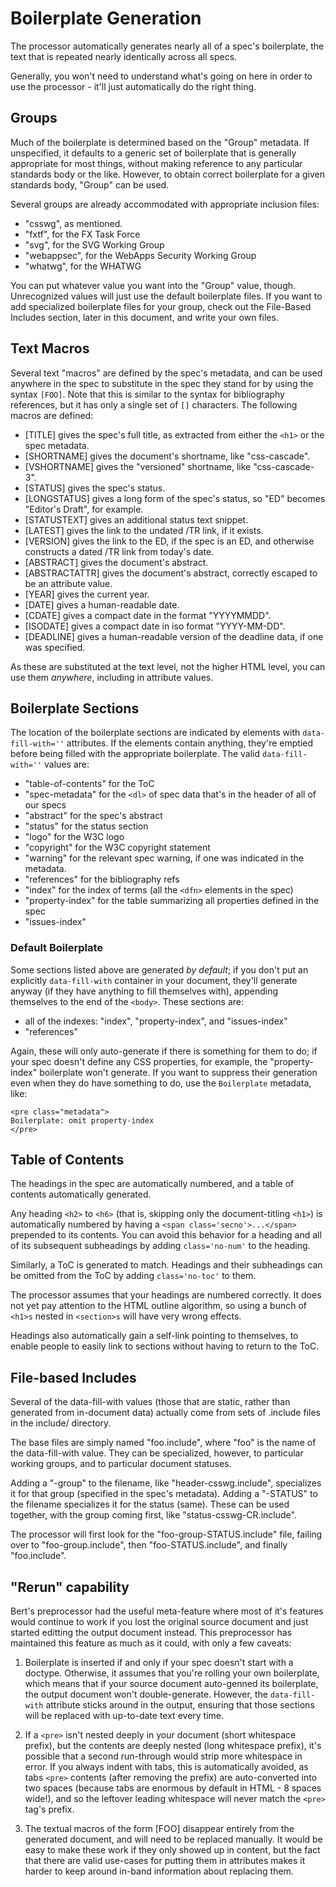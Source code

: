 Boilerplate Generation
======================

The processor automatically generates nearly all of a spec's boilerplate,
the text that is repeated nearly identically across all specs.

Generally, you won't need to understand what's going on here in order to use the processor - it'll just automatically do the right thing.

Groups
------

Much of the boilerplate is determined based on the "Group" metadata.
If unspecified, it defaults to a generic set of boilerplate that is generally appropriate for most things,
without making reference to any particular standards body or the like.
However, to obtain correct boilerplate for a given standards body,
"Group" can be used.

Several groups are already accommodated with appropriate inclusion files:

* "csswg", as mentioned.
* "fxtf", for the FX Task Force
* "svg", for the SVG Working Group
* "webappsec", for the WebApps Security Working Group
* "whatwg", for the WHATWG

You can put whatever value you want into the "Group" value, though.
Unrecognized values will just use the default boilerplate files.
If you want to add specialized boilerplate files for your group,
check out the File-Based Includes section, later in this document,
and write your own files.


Text Macros
-----------

Several text "macros" are defined by the spec's metadata,
and can be used anywhere in the spec to substitute in the spec they stand for by using the syntax `[FOO]`.
Note that this is similar to the syntax for bibliography references, but it has only a single set of `[]` characters.
The following macros are defined:

* [TITLE] gives the spec's full title, as extracted from either the `<h1>` or the spec metadata.
* [SHORTNAME] gives the document's shortname, like "css-cascade".
* [VSHORTNAME] gives the "versioned" shortname, like "css-cascade-3".
* [STATUS] gives the spec's status.
* [LONGSTATUS] gives a long form of the spec's status, so "ED" becomes "Editor's Draft", for example.
* [STATUSTEXT] gives an additional status text snippet.
* [LATEST] gives the link to the undated /TR link, if it exists.
* [VERSION] gives the link to the ED, if the spec is an ED, and otherwise constructs a dated /TR link from today's date.
* [ABSTRACT] gives the document's abstract.
* [ABSTRACTATTR] gives the document's abstract, correctly escaped to be an attribute value.
* [YEAR] gives the current year.
* [DATE] gives a human-readable date.
* [CDATE] gives a compact date in the format "YYYYMMDD".
* [ISODATE] gives a compact date in iso format "YYYY-MM-DD".
* [DEADLINE] gives a human-readable version of the deadline data, if one was specified.

As these are substituted at the text level, not the higher HTML level, you can use them *anywhere*, including in attribute values.


Boilerplate Sections
--------------------

The location of the boilerplate sections are indicated by elements with `data-fill-with=''` attributes.
If the elements contain anything, they're emptied before being filled with the appropriate boilerplate.
The valid `data-fill-with=''` values are:

* "table-of-contents" for the ToC
* "spec-metadata" for the `<dl>` of spec data that's in the header of all of our specs
* "abstract" for the spec's abstract
* "status" for the status section
* "logo" for the W3C logo
* "copyright" for the W3C copyright statement
* "warning" for the relevant spec warning, if one was indicated in the metadata.
* "references" for the bibliography refs
* "index" for the index of terms (all the `<dfn>` elements in the spec)
* "property-index" for the table summarizing all properties defined in the spec
* "issues-index"

### Default Boilerplate ###

Some sections listed above are generated *by default*;
if you don't put an explicitly `data-fill-with` container in your document,
they'll generate anyway (if they have anything to fill themselves with),
appending themselves to the end of the `<body>`.
These sections are:

* all of the indexes: "index", "property-index", and "issues-index"
* "references"

Again, these will only auto-generate if there is something for them to do;
if your spec doesn't define any CSS properties, for example,
the "property-index" boilerplate won't generate.
If you want to suppress their generation even when they do have something to do,
use the `Boilerplate` metadata, like:

```
<pre class="metadata">
Boilerplate: omit property-index
</pre>
```


Table of Contents
-----------------

The headings in the spec are automatically numbered,
and a table of contents automatically generated.

Any heading `<h2>` to `<h6>`
(that is, skipping only the document-titling `<h1>`)
is automatically numbered by having a `<span class='secno'>...</span>`
prepended to its contents.
You can avoid this behavior for a heading and all of its subsequent subheadings
by adding `class='no-num'` to the heading.

Similarly, a ToC is generated to match.
Headings and their subheadings can be omitted from the ToC
by adding `class='no-toc'` to them.

The processor assumes that your headings are numbered correctly.
It does not yet pay attention to the HTML outline algorithm,
so using a bunch of `<h1>s` nested in `<section>s` will have very wrong effects.

Headings also automatically gain a self-link pointing to themselves,
to enable people to easily link to sections without having to return to the ToC.


File-based Includes
-------------------

Several of the data-fill-with values
(those that are static, rather than generated from in-document data)
actually come from sets of .include files in the include/ directory.

The base files are simply named "foo.include",
where "foo" is the name of the data-fill-with value.
They can be specialized, however,
to particular working groups,
and to particular document statuses.

Adding a "-group" to the filename, like "header-csswg.include",
specializes it for that group (specified in the spec's metadata).
Adding a "-STATUS" to the filename specializes it for the status (same).
These can be used together, with the group coming first, like "status-csswg-CR.include".

The processor will first look for the "foo-group-STATUS.include" file,
failing over to "foo-group.include",
then "foo-STATUS.include",
and finally "foo.include".


"Rerun" capability
------------------

Bert's preprocessor had the useful meta-feature
where most of it's features would continue to work if you lost the original source document
and just started editting the output document instead.
This preprocessor has maintained this feature as much as it could,
with only a few caveats:

1. Boilerplate is inserted if and only if your spec doesn't start with a doctype.
   Otherwise, it assumes that you're rolling your own boilerplate,
   which means that if your source document auto-genned its boilerplate,
   the output document won't double-generate.
   However, the `data-fill-with` attribute sticks around in the output,
   ensuring that those sections will be replaced with up-to-date text every time.

2. If a `<pre>` isn't nested deeply in your document (short whitespace prefix),
   but the contents are deeply nested (long whitespace prefix),
   it's possible that a second run-through would strip more whitespace in error.
   If you always indent with tabs, this is automatically avoided,
   as tabs `<pre>` contents (after removing the prefix) are auto-converted into two spaces
   (because tabs are enormous by default in HTML - 8 spaces wide!),
   and so the leftover leading whitespace will never match the `<pre>` tag's prefix.

3. The textual macros of the form [FOO] disappear entirely from the generated document,
   and will need to be replaced manually.
   It would be easy to make these work if they only showed up in content,
   but the fact that there are valid use-cases for putting them in attributes makes it harder to keep around in-band information about replacing them.
